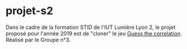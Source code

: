 # projet-s2

Dans le cadre de la formation STID de l'IUT Lumière Lyon 2, le projet proposé pour l'année 2019 est de "cloner" le jeu [Guess the correlation](http://guessthecorrelation.com). Réalisé par le Groupe n°3.
